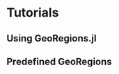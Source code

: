 <script setup lang="ts">
import Gallery from "../components/Gallery.vue";

const using = [
  {
    href: "/tutorials/using/isin",
    src: "images/isin.png",
    caption: "Is it In a GeoRegion?",
    desc: "Check if a Point/GeoRegion is inside a GeoRegion"
  },
  {
    href: "/tutorials/using/ison",
    src: "images/ison.png",
    caption: "Is it On a GeoRegion",
    desc: "Check if GeoRegion Shapes are Equal"
  },
  {
    href: "/tutorials/isequal",
    src: "images/isequal.png",
    caption: "Equivalence in GeoRegions.jl",
    desc: "Retrieving the Shape of a GeoRegion"
  }
];

const projects = [
  {
    href: "/tutorials/projects/setup",
    src: "images/setup.png",
    caption: "Available Datasets",
    desc: "Different Predefined Datasets in GeoRegions.jl"
  },
  {
    href: "/tutorials/projects/addreadrm",
    src: "images/addreadrm.png",
    caption: "All Predefined GeoRegions",
    desc: "Listing out all predefined GeoRegions in GeoRegions.jl"
  },
  {
    href: "/tutorials/projects/files",
    src: "images/files.png",
    caption: "Tables",
    desc: "Listing existing GeoRegions in Table Format"
  }
];
</script>

# Tutorials

## Using GeoRegions.jl

<Gallery :images="using" />

## Predefined GeoRegions

<Gallery :images="projects" />

